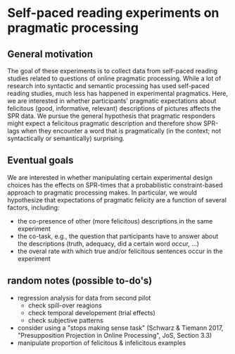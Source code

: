 # Self-paced reading experiments on pragmatic processing

## General motivation

The goal of these experiments is to collect data from self-paced reading studies related to questions of online pragmatic processing. While a lot of research into syntactic and semantic processing has used self-paced reading studies, much less has happened in experimental pragmatics. Here, we are interested in whether participants' pragmatic expectations about felicitous (good, informative, relevant) descriptions of pictures affects the SPR data. We pursue the general hypothesis that pragmatic responders might expect a felicitous pragmatic description and therefore show SPR-lags when they encounter a word that is pragmatically (in the context; not syntactically or semantically) surprising.

## Eventual goals

We are interested in whether manipulating certain experimental design choices has the effects on SPR-times that a probabilistic constraint-based approach to pragmatic processing makes. In particular, we would hypothesize that expectations of pragmatic felicity are a function of several factors, including:

- the co-presence of other (more felicitous) descriptions in the same experiment
- the co-task, e.g., the question that participants have to answer about the descriptions (truth, adequacy, did a certain word occur, ...)
- the overal rate with which true and/or felicitous sentences occur in the experiment

## random notes (possible to-do's)

- regression analysis for data from second pilot
    - check spill-over reagions
    - check temporal developement (trial effects)
    - check subjective patterns
- consider using a "stops making sense task" (Schwarz & Tiemann 2017, "Presupposition Projection in Online
Processing", JoS, Section 3.3)
- manipulate proportion of felicitous & infelicitous examples

